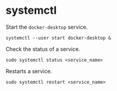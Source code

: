 # systemctl

Start the `docker-desktop` service.

```console
systemctl --user start docker-desktop &
```

Check the status of a service.

```console
sudo systemctl status <service_name>
```

Restarts a service.

```console
sudo systemctl restart <service_name>
```

